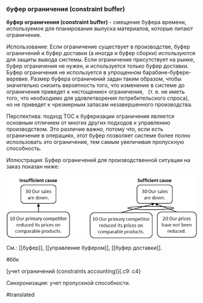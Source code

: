 ### буфер ограничения (constraint buffer)

**буфер ограничения (constraint buffer)** - смещение буфера времени, используемое для планирования выпуска материалов, которые питают ограничение.

Использование: Если ограничение существует в производстве, буфер ограничений и буфер доставки (а иногда и буфер сборки) используются для защиты вывода системы. Если ограничение присутствует на рынке, буфер ограничения не нужен, и используется только буфер доставки. Буфер ограничения не используется в упрощенном барабане-буфере-веревке. Размер буфера ограничений задан таким образом, чтобы значительно снизить вероятность того, что изменение в системе до ограничения приведет к «истощению» ограничения,   (т. е. не иметь того, что необходимо для удовлетворения потребительского спроса), но не приведет к чрезмерным запасам незавершенного производства.

Перспектива: подход TOC к буферизации ограничения является основным отличием от многих других подходов к управлению производством. Это различие важно, потому что, если есть ограничение в операциях, этот буфер позволяет системе более полно использовать это ограничение, тем самым увеличивая пропускную способность.

Иллюстрация: Буфер ограничений для производственной ситуации на заказ показан ниже:

![](images/image7.png)

См.: [[буфер]], [[управление буфером]], [[буфер доставки]].

#ббк

[учет ограничений (constraints accounting)]{.c9 .c4}

Синхронизация: учет пропускной способности.

#translated
